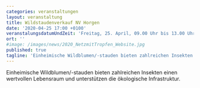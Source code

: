```yaml
---
categories: veranstaltungen
layout: veranstaltung
title: Wildstaudenverkauf NV Horgen
date: '2020-04-25 17:00 +0100'
veranstalungsdatumUndZeit: 'Freitag, 25. April, 09.00 Uhr bis 13.00 Uhr'
ort: ''
#image: /images/news/2020_NetzmitTropfen_Website.jpg
published: true
tagline: 'Einheimische Wildblumen/-stauden bieten zahlreichen Insekten einen wertvollen Lebensraum und unterstützen die ökologische Infrastruktur.'
---
```

Einheimische Wildblumen/-stauden bieten zahlreichen Insekten einen wertvollen Lebensraum und unterstützen die ökologische Infrastruktur.
